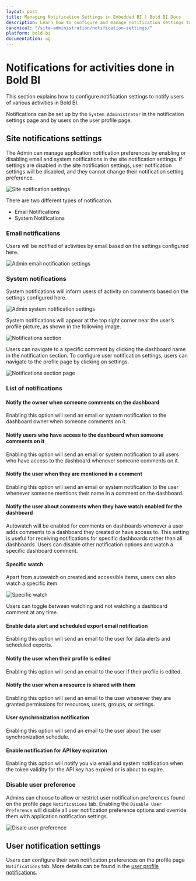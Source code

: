 ```yaml
---
layout: post
title: Managing Notification Settings in Embedded BI | Bold BI Docs
description: Learn how to configure and manage notification settings to notify the users of the various activities, such as data alerts, comments, etc., in Bold BI.
canonical: "/site-administration/notification-settings/"
platform: bold-bi
documentation: ug
---
```


# Notifications for activities done in Bold BI

This section explains how to configure notification settings to notify users of various activities in Bold BI.

Notifications can be set up by the `System Administrator` in the notification settings page and by users on the user profile page.

## Site notifications settings

The Admin can manage application notification preferences by enabling or disabling email and system notifications in the site notification settings.
If settings are disabled in the site notification settings, user notification settings will be disabled, and they cannot change their notification setting preference.

![Site notification settings](/static/assets/site-administration/images/admin-notification-settings.png)

There are two different types of notification.
* Email Notifications
* System Notifications

### Email notifications

 Users will be notified of activities by email based on the settings configured here.

 ![Admin email notification settings](/static/assets/site-administration/images/admin-email-notifications.png)


### System notifications

System notifications will inform users of activity on comments based on the settings configured here.

![Admin system notification settings](/static/assets/site-administration/images/admin-system-notifications.png)

System notifications will appear at the top right corner near the user’s profile picture, as shown in the following image.

![Notifications section](/static/assets/site-administration/images/notifications-icon.png)

Users can navigate to a specific comment by clicking the dashboard name in the notification section. To configure user notification settings, users can navigate to the profile page by clicking on settings.

![Notifications section page](/static/assets/site-administration/images/notifications-section.png)

### List of notifications

#### Notify the owner when someone comments on the dashboard
Enabling this option will send an email or system notification to the dashboard owner when someone comments on it.

#### Notify users who have access to the dashboard when someone comments on it
Enabling this option will send an email or system notification to all users who have access to the dashboard whenever someone comments on it.

#### Notify the user when they are mentioned in a comment
Enabling this option will send an email or system notification to the user whenever someone mentions their name in a comment on the dashboard.

#### Notify the user about comments when they have watch enabled for the dashboard
Autowatch will be enabled for comments on dashboards whenever a user adds comments to a dashboard they created or have access to. This setting is useful for receiving notifications for specific dashboards rather than all dashboards. Users can disable other notification options and watch a specific dashboard comment.

#### Specific watch

Apart from autowatch on created and accessible items, users can also watch a specific item.

![Specific watch](/static/assets/site-administration/images/specific-watch.png)

Users can toggle between watching and not watching a dashboard comment at any time.

#### Enable data alert and scheduled export email notification
Enabling this option will send an email to the user for data alerts and scheduled exports.

#### Notify the user when their profile is edited
Enabling this option will send an email to the user if their profile is edited.

#### Notify the user when a resource is shared with them
Enabling this option will send an email to the user whenever they are granted permissions for resources, users, groups, or settings.

#### User synchronization notification
Enabling this option will send an email to the user about the user synchronization schedule.

#### Enable notification for API key expiration
Enabling this option will notify you via email and system notification when the token validity for the API key has expired or is about to expire.

### Disable user preference
Admins can choose to allow or restrict user notification preferences found on the profile page `Notifications` tab. Enabling the `Disable User Preference` will disable all user notification preference options and override them with application notification settings.

![Disale user preference](/static/assets/site-administration/images/disable-user-notification-preference.png#width=55%)

## User notification settings

Users can configure their own notification preferences on the profile page `Notifications` tab. More details can be found in the [user profile notifications](/managing-resources/user-profile/#notifications).